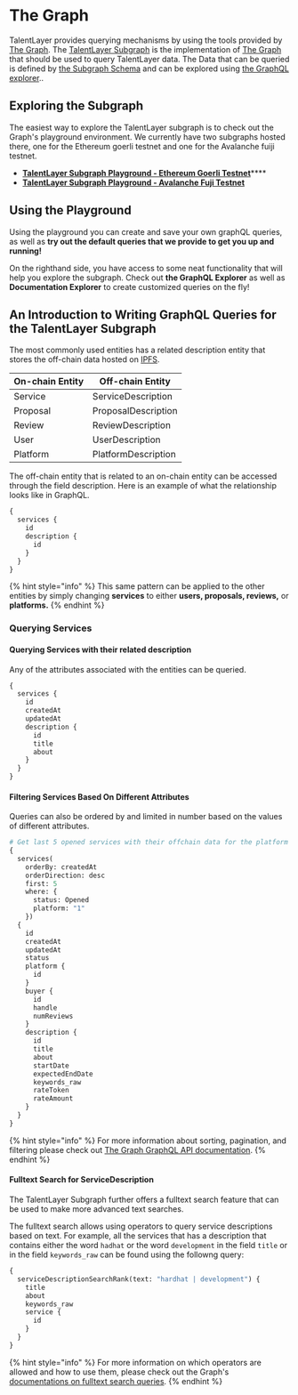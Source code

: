 # The Graph

TalentLayer provides querying mechanisms by using the tools provided by [The Graph](https://thegraph.com/en/). The [TalentLayer Subgraph](https://github.com/TalentLayer/talentlayer-id-subgraph) is the implementation of [The Graph](https://thegraph.com/en/) that should be used to query TalentLayer data. The Data that can be queried is defined by [the Subgraph Schema](https://github.com/TalentLayer/talentlayer-id-subgraph/blob/main/schema.graphql) and can be explored using [the GraphQL explorer](https://cloud.hasura.io/public/graphiql)..

## Exploring the Subgraph

The easiest way to explore the TalentLayer subgraph is to check out the Graph's playground environment. We currently have two subgraphs hosted there, one for the Ethereum goerli testnet and one for the Avalanche fuiji testnet.

* [**TalentLayer Subgraph Playground - Ethereum Goerli Testnet**](https://thegraph.com/hosted-service/subgraph/talentlayer/talent-layer-protocol)****
* [**TalentLayer Subgraph Playground - Avalanche Fuji Testnet**](https://thegraph.com/hosted-service/subgraph/talentlayer/talent-layer-fuji)

## Using the Playground

Using the playground you can create and save your own graphQL queries, as well as **try out the default queries that we provide to get you up and running!**

On the righthand side, you have access to some neat functionality that will help you explore the subgraph. Check out **the GraphQL Explorer** as well as **Documentation Explorer** to create customized queries on the fly!

## An Introduction to Writing GraphQL Queries for the TalentLayer Subgraph

The most commonly used entities has a related description entity that stores the off-chain data hosted on [IPFS](https://www.ipfs.com/).

| On-chain Entity | Off-chain Entity    |
| --------------- | ------------------- |
| Service         | ServiceDescription  |
| Proposal        | ProposalDescription |
| Review          | ReviewDescription   |
| User            | UserDescription     |
| Platform        | PlatformDescription |

The off-chain entity that is related to an on-chain entity can be accessed through the field description. Here is an example of what the relationship looks like in GraphQL.

```graphql
{
  services {
    id
    description {
      id
    }
  }
}
```

{% hint style="info" %}
This same pattern can be applied to the other entities by simply changing **services** to either **users, proposals, reviews,** or **platforms.**
{% endhint %}

### Querying Services

#### Querying Services with their related description

Any of the attributes associated with the entities can be queried.&#x20;

```graphql
{
  services {
    id
    createdAt
    updatedAt
    description {
      id
      title
      about
    }
  }
}
```

#### Filtering Services Based On Different Attributes

Queries can also be ordered by and limited in number based on the values of different attributes.

```graphql
# Get last 5 opened services with their offchain data for the platform 1
{
  services(
    orderBy: createdAt
    orderDirection: desc
    first: 5
    where: {
      status: Opened
      platform: "1"
    })
  {
    id
    createdAt
    updatedAt
    status
    platform {
      id
    }
    buyer {
      id 
      handle 
      numReviews
    }
    description {
      id
      title
      about
      startDate
      expectedEndDate
      keywords_raw
      rateToken
      rateAmount
    }
  }
}
```

{% hint style="info" %}
For more information about sorting, pagination, and filtering please check out [The Graph GraphQL API documentation](https://thegraph.com/docs/en/querying/graphql-api/).
{% endhint %}

#### Fulltext Search for ServiceDescription

The TalentLayer Subgraph further offers a fulltext search feature that can be used to make more advanced text searches.&#x20;

The fulltext search allows using operators to query service descriptions based on text. For example, all the services that has a description that contains either  the word `hadhat` or the word `development` in the field `title` or in the field `keywords_raw` can be found using the followng query:

```graphql
{
  serviceDescriptionSearchRank(text: "hardhat | development") {
    title
    about
    keywords_raw
    service {
      id
    }
  }
}
```

{% hint style="info" %}
For more information on which operators are allowed and how to use them, please check out the Graph's [documentations on fulltext search queries](https://thegraph.com/docs/en/querying/graphql-api/#fulltext-search-queries).
{% endhint %}
